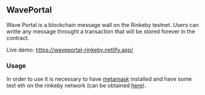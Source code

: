 ## WavePortal

Wave Portal is a blockchain message wall on the Rinkeby testnet. Users can writte any message throught a transaction that will be stored forever in the contract.

Live demo:  https://waveportal-rinkeby.netlify.app/

### Usage
In order to use it is necessary to have [metamask](https://metamask.io/) installed and have some test eth on the rinkeby network (can be obtained [here](https://faucet.rinkeby.io/)).
